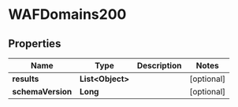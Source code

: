 

# WAFDomains200


## Properties

| Name | Type | Description | Notes |
|------------ | ------------- | ------------- | -------------|
|**results** | **List&lt;Object&gt;** |  |  [optional] |
|**schemaVersion** | **Long** |  |  [optional] |



